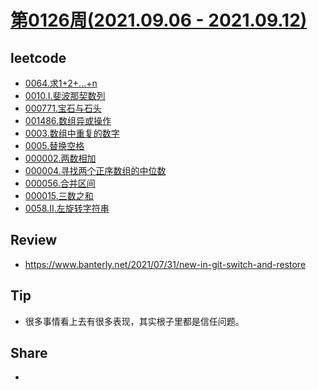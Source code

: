 # [第0126周(2021.09.06 - 2021.09.12)](https://github.com/vjudge/ARTS/blob/master/2021/第0126周.md)

## leetcode
* [0064.求1+2+…+n](https://github.com/vjudge/leetcode/tree/master/剑指Offer/0064.求1+2+…+n)
* [0010.I.斐波那契数列](https://github.com/vjudge/leetcode/tree/master/剑指Offer/0010.I.斐波那契数列)
* [000771.宝石与石头](https://github.com/vjudge/leetcode/tree/master/000601-000800/000771.宝石与石头)
* [001486.数组异或操作](https://github.com/vjudge/leetcode/tree/master/001401-001600/001486.数组异或操作)
* [0003.数组中重复的数字](https://github.com/vjudge/leetcode/tree/master/剑指Offer/0003.数组中重复的数字)
* [0005.替换空格](https://github.com/vjudge/leetcode/tree/master/剑指Offer/0005.替换空格)
* [000002.两数相加](https://github.com/vjudge/leetcode/tree/master/000001-000200/000002.两数相加)
* [000004.寻找两个正序数组的中位数](https://github.com/vjudge/leetcode/tree/master/000001-000200/000004.寻找两个正序数组的中位数)
* [000056.合并区间](https://github.com/vjudge/leetcode/tree/master/000001-000200/000056.合并区间)
* [000015.三数之和](https://github.com/vjudge/leetcode/tree/master/000001-000200/000015.三数之和)
* [0058.II.左旋转字符串](https://github.com/vjudge/leetcode/tree/master/剑指Offer/0058.II.左旋转字符串)

## Review
* https://www.banterly.net/2021/07/31/new-in-git-switch-and-restore

## Tip
* 很多事情看上去有很多表现，其实根子里都是信任问题。

## Share
*
